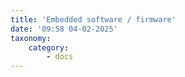 ```yaml
---
title: 'Embedded software / firmware'
date: '09:58 04-02-2025'
taxonomy:
    category:
        - docs
---
```


